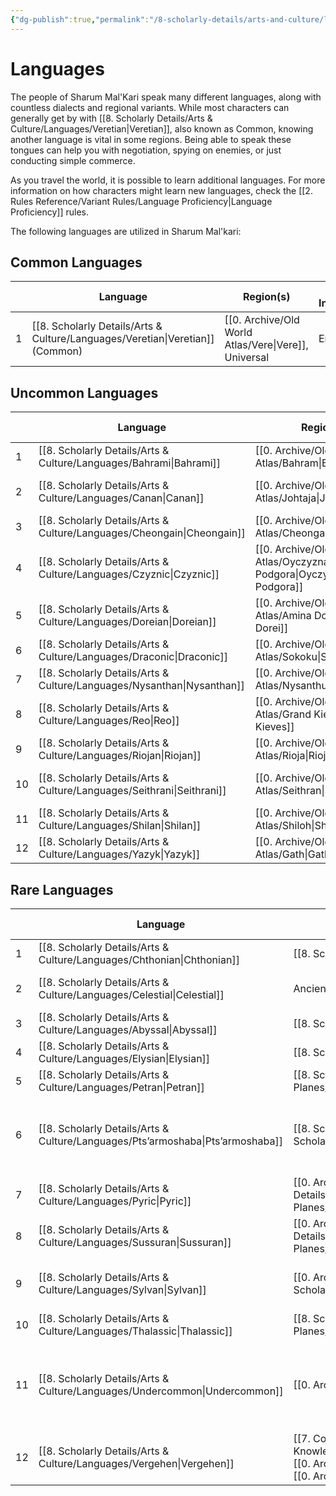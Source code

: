 ```yaml
---
{"dg-publish":true,"permalink":"/8-scholarly-details/arts-and-culture/languages/languages/","noteIcon":""}
---
```


# Languages

The people of Sharum Mal'Kari speak many different languages, along with countless dialects and regional variants. While most characters can generally get by with [[8. Scholarly Details/Arts & Culture/Languages/Veretian\|Veretian]], also known as Common, knowing another language is vital in some regions. Being able to speak these tongues can help you with negotiation, spying on enemies, or just conducting simple commerce. 

As you travel the world, it is possible to learn additional languages. For more information on how characters might learn new languages, check the [[2. Rules Reference/Variant Rules/Language Proficiency\|Language Proficiency]] rules. 

The following languages are utilized in Sharum Mal'kari:

## Common Languages

|     | Language              | Region(s)           | IRL Inspiration |
| --- | --------------------- | ------------------- | --------------- |
| 1   | [[8. Scholarly Details/Arts & Culture/Languages/Veretian\|Veretian]] (Common) | [[0. Archive/Old World Atlas/Vere\|Vere]], Universal | English         |

## Uncommon Languages

|     | Language      | Region(s)            | IRL Inspiration              |
| --- | ------------- | -------------------- | ---------------------------- |
| 1   | [[8. Scholarly Details/Arts & Culture/Languages/Bahrami\|Bahrami]]   | [[0. Archive/Old World Atlas/Bahram\|Bahram]]           | Persian                      |
| 2   | [[8. Scholarly Details/Arts & Culture/Languages/Canan\|Canan]]     | [[0. Archive/Old World Atlas/Johtaja\|Johtaja]]          | Swedish, Danish, Old Norse   |
| 3   | [[8. Scholarly Details/Arts & Culture/Languages/Cheongain\|Cheongain]] | [[0. Archive/Old World Atlas/Cheongai\|Cheongai]]         | Chinese                      |
| 4   | [[8. Scholarly Details/Arts & Culture/Languages/Czyznic\|Czyznic]]   | [[0. Archive/Old World Atlas/Oyczyzna Podgora\|Oyczyzna Podgora]] | Dutch, Polish, Czech         |
| 5   | [[8. Scholarly Details/Arts & Culture/Languages/Doreian\|Doreian]]   | [[0. Archive/Old World Atlas/Amina Dorei\|Amina Dorei]]      | Sudanese, Swahili, Afrikaans |
| 6   | [[8. Scholarly Details/Arts & Culture/Languages/Draconic\|Draconic]]  | [[0. Archive/Old World Atlas/Sokoku\|Sokoku]]           | Japanese                     |
| 7   | [[8. Scholarly Details/Arts & Culture/Languages/Nysanthan\|Nysanthan]] | [[0. Archive/Old World Atlas/Nysanthus\|Nysanthus]]        | Korean                       |
| 8   | [[8. Scholarly Details/Arts & Culture/Languages/Reo\|Reo]]       | [[0. Archive/Old World Atlas/Grand Kieves\|Grand Kieves]]     | Maori                        |
| 9   | [[8. Scholarly Details/Arts & Culture/Languages/Riojan\|Riojan]]    | [[0. Archive/Old World Atlas/Rioja\|Rioja]]            | Italian                      |
| 10  | [[8. Scholarly Details/Arts & Culture/Languages/Seithrani\|Seithrani]] | [[0. Archive/Old World Atlas/Seithran\|Seithran]]         | Serbo-Croatian, Slovenian    |
| 11  | [[8. Scholarly Details/Arts & Culture/Languages/Shilan\|Shilan]]    | [[0. Archive/Old World Atlas/Shiloh\|Shiloh]]           | French                       |
| 12  | [[8. Scholarly Details/Arts & Culture/Languages/Yazyk\|Yazyk]]     | [[0. Archive/Old World Atlas/Gath\|Gath]]             | Russian                      |{ #UncommonLanguages}


## Rare Languages

|     | Language          | Native to                                             | IRL Inspiration                                                  |
| --- | ----------------- | ----------------------------------------------------- | ---------------------------------------------------------------- |
| 1   | [[8. Scholarly Details/Arts & Culture/Languages/Chthonian\|Chthonian]]     | [[8. Scholarly Details/Cosmology/Outer Planes/Tartarus/Tartarus\|Tartarus]]                                          | Arabic, Hebrew                                                   |
| 2   | [[8. Scholarly Details/Arts & Culture/Languages/Celestial\|Celestial]]     | Ancient ruins                                         | Sanskrit, Egyptian hieroglyphs                                   |
| 3   | [[8. Scholarly Details/Arts & Culture/Languages/Abyssal\|Abyssal]]       | [[8. Scholarly Details/Cosmology/Inner Planes/Erebus/Erebus\|Erebus]]                                            | Greek                                                            |
| 4   | [[8. Scholarly Details/Arts & Culture/Languages/Elysian\|Elysian]]       | [[8. Scholarly Details/Cosmology/Outer Planes/Elysium/Elysium\|Elysium]]                                           | Arabic, Hebrew                                                   |
| 5   | [[8. Scholarly Details/Arts & Culture/Languages/Petran\|Petran]]        | [[8. Scholarly Details/Cosmology/Inner Planes/Elemental Planes/Forterra/Forterra\|Forterra]]                                          | Hungarian                                                        |
| 6   | [[8. Scholarly Details/Arts & Culture/Languages/Pts’armoshaba\|Pts’armoshaba]] | [[8. Scholarly Details/Cosmology/Inner Planes/The Fade\|The Fade]], [[8. Scholarly Details/Metaphysics/Mortality & Death/Unsent\|Unsent]]                              | Georgian script, discordant whispers, <br>eldritch synesthesia   |
| 7   | [[8. Scholarly Details/Arts & Culture/Languages/Pyric\|Pyric]]         | [[0. Archive/Old World Atlas/Falkor\|Falkor]], [[8. Scholarly Details/Cosmology/Inner Planes/Elemental Planes/Cinastino/Cinastino\|Cinastino]]                             | Turkish                                                          |
| 8   | [[8. Scholarly Details/Arts & Culture/Languages/Sussuran\|Sussuran]]      | [[0. Archive/Old World Atlas/Ektal'palli\|Ektal'palli]], [[8. Scholarly Details/Cosmology/Inner Planes/Elemental Planes/Ventania/Ventania\|Ventania]]                         | Quechua                                                          |
| 9   | [[8. Scholarly Details/Arts & Culture/Languages/Sylvan\|Sylvan]]        | [[0. Archive/Old World Atlas/United Altos Isles\|United Altos Isles]], [[8. Scholarly Details/Cosmology/Inner Planes/Arcadia/Arcadia\|Arcadia]]                   | Spanish, Portuguese, Gaelic, Old English                         |
| 10  | [[8. Scholarly Details/Arts & Culture/Languages/Thalassic\|Thalassic]]     | [[8. Scholarly Details/Cosmology/Inner Planes/Elemental Planes/Piacqua/Piacqua\|Piacqua]]                                           | Galatian, Catalan                                                |
| 11  | [[8. Scholarly Details/Arts & Culture/Languages/Undercommon\|Undercommon]]   | [[0. Archive/Old World Atlas/Zarthura\|Zarthura]]                                          | German, Romanian, Latin, Greek,<br>general fantasy elf languages |
| 12  | [[8. Scholarly Details/Arts & Culture/Languages/Vergehen\|Vergehen]]      | [[7. Common Knowledge/Demographics/Ancestries/Darkspawn/Darkspawn\|Darkspawn]], [[0. Archive/Old World Atlas/Ansteigen\|Ansteigen]],<br>[[0. Archive/Old World Atlas/Oyczyzna Podgora\|Oyczyzna Podgora]] | German                                                           |{ #RareLanguages}


